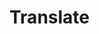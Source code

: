 <!--
parent:
    title: Deliveries
author:
    - 'Jérôme Bogaerts'
created_at: '2012-04-12 19:15:07'
updated_at: '2013-03-13 14:19:58'
tags:
    - Deliveries
-->

Translate
=========

